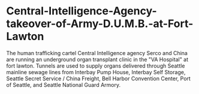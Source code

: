 # Central-Intelligence-Agency-takeover-of-Army-D.U.M.B.-at-Fort-Lawton
The human trafficking cartel Central Intelligence agency Serco and China are running an underground organ transplant clinic in the "VA Hospital" at fort lawton. Tunnels are used to supply organs delivered through Seattle mainline sewage lines from Interbay Pump House, Interbay Self Storage, Seattle Secret Service / China Freight, Bell Harbor Convention Center, Port of Seattle, and Seattle National Guard Armory.
